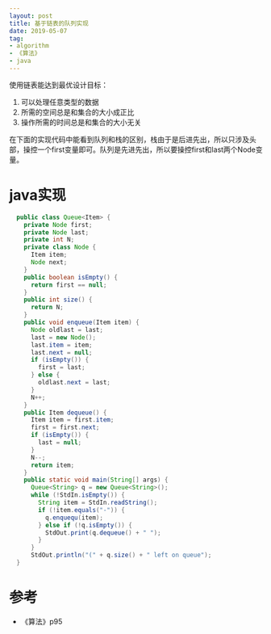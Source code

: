 ```yaml
---
layout: post
title: 基于链表的队列实现
date: 2019-05-07
tag: 
- algorithm
- 《算法》
- java
---
```


使用链表能达到最优设计目标：

1. 可以处理任意类型的数据
2. 所需的空间总是和集合的大小成正比
3. 操作所需的时间总是和集合的大小无关

在下面的实现代码中能看到队列和栈的区别，栈由于是后进先出，所以只涉及头部，操控一个first变量即可。队列是先进先出，所以要操控first和last两个Node变量。

<!-- more -->

# java实现

  ```java
    public class Queue<Item> {
      private Node first;
      private Node last;
      private int N;
      private class Node {
        Item item;
        Node next;
      }
      public boolean isEmpty() {
        return first == null;
      }
      public int size() {
        return N;
      }
      public void enqueue(Item item) {
        Node oldlast = last;
        last = new Node();
        last.item = item;
        last.next = null;
        if (isEmpty()) {
          first = last;
        } else {
          oldlast.next = last;
        }
        N++;
      }
      public Item dequeue() {
        Item item = first.item;
        first = first.next;
        if (isEmpty()) {
          last = null;
        }
        N--;
        return item;
      }
      public static void main(String[] args) {
        Queue<String> q = new Queue<String>();
        while (!StdIn.isEmpty()) {
          String item = StdIn.readString();
          if (!item.equals("-")) {
            q.enquequ(item);
          } else if (!q.isEmpty()) {
            StdOut.print(q.dequeue() + " ");
          }
        }
        StdOut.println("(" + q.size() + " left on queue");
    }
  ```

# 参考

- 《算法》p95